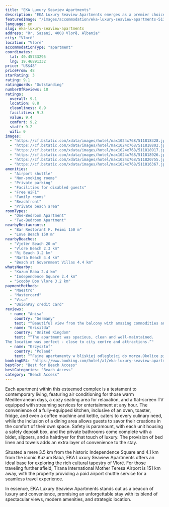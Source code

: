 ```yaml
---
title: "EKA Luxury Seaview Apartments"
description: "EKA Luxury Seaview Apartments emerges as a premier choice for travelers seeking unparalleled views and modern comforts in Vlorë, positioned just moments from the serene Vjetër Beach and a short distance from the vibrant Vlore Beach."
featuredImage: "/images/accommodation/eka-luxury-seaview-apartments-511818328.jpg"
language: en
slug: eka-luxury-seaview-apartments
address: "Rr. Sazani, 4008 Vlorë, Albania"
city: "Vlorë"
location: "Vlorë"
accommodationType: "apartment"
coordinates:
  lat: 40.45733295
  lng: 19.46891332
price: "US$48"
priceFrom: 48
starRating: 3
rating: 9.1
ratingWords: "Outstanding"
numberOfReviews: 18
ratings:
  overall: 9.1
  location: 8.8
  cleanliness: 8.9
  facilities: 9.3
  value: 9.4
  comfort: 9.2
  staff: 9.2
  wifi: 0
images:
  - "https://cf.bstatic.com/xdata/images/hotel/max1024x768/511818328.jpg?k=c6c8dc69ec36cf5dc4eb23f31d9957442a868a37614983809b5a7d6834f9f8aa&o=&hp=1"
  - "https://cf.bstatic.com/xdata/images/hotel/max1024x768/511818802.jpg?k=4d4ab71011e662633dabe6430b0ecfa3c5ff0fe6e19061adf115521a05999ee1&o=&hp=1"
  - "https://cf.bstatic.com/xdata/images/hotel/max1024x768/511818917.jpg?k=8ae9f9a0a71dbccb99ffeb3accd6919e4c5c2bea0faea2d449e066f98fa8833a&o=&hp=1"
  - "https://cf.bstatic.com/xdata/images/hotel/max1024x768/511818926.jpg?k=996f9309264e232adb751ca54fb253140b7216749b3485915b6c5b976bfb6c33&o=&hp=1"
  - "https://cf.bstatic.com/xdata/images/hotel/max1024x768/511820755.jpg?k=cac38fc42fb787541addb954891ff0a147e8b61fb5757769e61d7fbb7231ce87&o=&hp=1"
  - "https://cf.bstatic.com/xdata/images/hotel/max1024x768/511816367.jpg?k=8796156209f8b097b9edd4a1319e48ebe27dcaff765bb8f065c37eba36b7dbe1&o=&hp=1"
amenities:
  - "Airport shuttle"
  - "Non-smoking rooms"
  - "Private parking"
  - "Facilities for disabled guests"
  - "Free WiFi"
  - "Family rooms"
  - "Beachfront"
  - "Private beach area"
roomTypes:
  - "One-Bedroom Apartment"
  - "Two-Bedroom Apartment"
nearbyRestaurants:
  - "Bar Restorant F. Feimi 150 m"
  - "Love Beach 150 m"
nearbyBeaches:
  - "Vjetër Beach 20 m"
  - "Vlore Beach 2.3 km"
  - "Ri Beach 3.2 km"
  - "Narta Beach 4.4 km"
  - "Beach at Government Villas 4.4 km"
whatsNearby:
  - "Kuzum Baba 2.4 km"
  - "Independence Square 2.4 km"
  - "Scooby Doo Vlore 3.2 km"
paymentMethods:
  - "Maestro"
  - "Mastercard"
  - "Visa"
  - "UnionPay credit card"
reviews:
  - name: "Anisa"
    country: "Germany"
    text: "“Beautiful view from the balcony with amazing commodities and access to beach within 200m”"
  - name: "Grisilda"
    country: "United Kingdom"
    text: "“The apartment was spacious, clean and well-maintained.
The location was perfect - close to city centre and attractions.”"
  - name: "Krzysztof"
    country: "Poland"
    text: "“Fajne apartamenty w bliskiej odległości do morza.Okolice piękne. Można tu zostać na kilka dni. W wakacje musi być ekstra. Dobra komunikacja z właścicielem. Albańczycy bardzo mili, otwarci na turystów. Bardzo pomocni. Ceny nie są wygórowane. Więc...”"
bookingURL: "https://www.booking.com/hotel/al/eka-luxury-seaview-apartments.en-gb.html?aid=8035640"
bestFor: "Best for Beach Access"
bestCategories: "Beach Access"
category: "Beach Access"
---
```


Each apartment within this esteemed complex is a testament to contemporary living, featuring air conditioning for those warm Mediterranean days, a cozy seating area for relaxation, and a flat-screen TV equipped with streaming services for entertainment at any hour. The convenience of a fully-equipped kitchen, inclusive of an oven, toaster, fridge, and even a coffee machine and kettle, caters to every culinary need, while the inclusion of a dining area allows guests to savor their creations in the comfort of their own space. Safety is paramount, with each unit housing a safety deposit box, and the private bathrooms come complete with a bidet, slippers, and a hairdryer for that touch of luxury. The provision of bed linen and towels adds an extra layer of convenience to the stay.

Situated a mere 3.5 km from the historic Independence Square and 4.1 km from the iconic Kuzum Baba, EKA Luxury Seaview Apartments offers an ideal base for exploring the rich cultural tapestry of Vlorë. For those traveling further afield, Tirana International Mother Teresa Airport is 151 km away, with the property providing a paid airport shuttle service for a seamless travel experience.

In essence, EKA Luxury Seaview Apartments stands out as a beacon of luxury and convenience, promising an unforgettable stay with its blend of spectacular views, modern amenities, and strategic location.